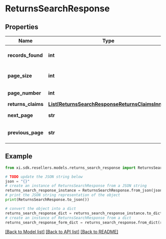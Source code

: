 # ReturnsSearchResponse


## Properties

Name | Type | Description | Notes
------------ | ------------- | ------------- | -------------
**records_found** | **int** | Number of records found. | [optional] 
**page_size** | **int** | Number of records in a page. | [optional] 
**page_number** | **int** | Number of page. | [optional] 
**returns_claims** | [**List[ReturnsSearchResponseReturnsClaimsInner]**](ReturnsSearchResponseReturnsClaimsInner.md) |  | [optional] 
**next_page** | **str** | URL for the next page. | [optional] 
**previous_page** | **str** | URL for the previous page. | [optional] 

## Example

```python
from xi.sdk.resellers.models.returns_search_response import ReturnsSearchResponse

# TODO update the JSON string below
json = "{}"
# create an instance of ReturnsSearchResponse from a JSON string
returns_search_response_instance = ReturnsSearchResponse.from_json(json)
# print the JSON string representation of the object
print(ReturnsSearchResponse.to_json())

# convert the object into a dict
returns_search_response_dict = returns_search_response_instance.to_dict()
# create an instance of ReturnsSearchResponse from a dict
returns_search_response_form_dict = returns_search_response.from_dict(returns_search_response_dict)
```
[[Back to Model list]](../README.md#documentation-for-models) [[Back to API list]](../README.md#documentation-for-api-endpoints) [[Back to README]](../README.md)


